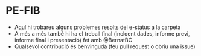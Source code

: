 # PE-FIB
- Aquí hi trobareu alguns problemes resolts del e-status a la carpeta []()
- A més a més també hi ha el treball final (incloent dades, informe previ, informe final i presentació) fet amb @BernatBC
- Qualsevol contribució és benvinguda (feu pull request o obriu una issue)
